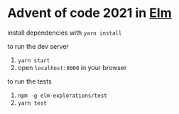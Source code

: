 # Advent of code 2021 in [Elm](elm-lang.org)

install dependencies with `yarn install`

to run the dev server
  1. `yarn start`
  1. open `localhost:8000` in your browser

to run the tests
 1. `npm -g elm-explorations/test`
 1. `yarn test`